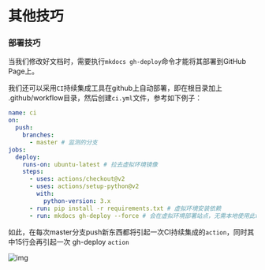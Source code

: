 # 其他技巧

### 部署技巧

当我们修改好文档时，需要执行`mkdocs gh-deploy`命令才能将其部署到GitHub Page上。

我们还可以采用`CI`持续集成工具在github上自动部署，即在根目录加上 .github/workflow目录，然后创建`ci.yml`文件，参考如下例子：

```YAML
name: ci 
on:
  push:
    branches: 
      - master # 监测的分支
jobs:
  deploy:
    runs-on: ubuntu-latest # 拉去虚拟环境镜像
    steps:
      - uses: actions/checkout@v2
      - uses: actions/setup-python@v2
        with:
          python-version: 3.x
      - run: pip install -r requirements.txt # 虚拟环境安装依赖
      - run: mkdocs gh-deploy --force # 会在虚拟环境部署站点，无需本地使用此命令
```

如此，在每次master分支push新东西都将引起一次CI持续集成的`action`，同时其中15行会再引起一次 gh-deploy `action`

![img](https://d37hhp00kf.feishu.cn/space/api/box/stream/download/asynccode/?code=Njg5YzM4NzE5OGUxN2Y3YThkMjgzYzU3YzY1MjNlOWJfTVVWRjQ2UUI2TEFiMVpXeXl0clN4S1A2YzBORjdnV1lfVG9rZW46Ym94Y25aSEhKTEZSck1Heks3cDBxMFBhemdkXzE2NDAxODg0MzQ6MTY0MDE5MjAzNF9WNA)